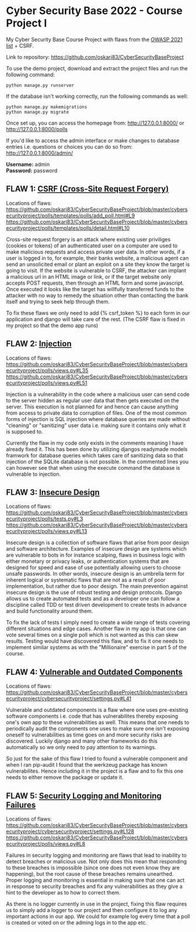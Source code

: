 # Cyber Security Base 2022 - Course Project I

My Cyber Security Base Course Project with flaws from the [OWASP 2021 list](https://owasp.org/www-project-top-ten/) + CSRF.

Link to repository: https://github.com/oskari83/CyberSecurityBaseProject

To use the demo project, download and extract the project files and run the following command:
```
python manage.py runserver
```
If the database isn't working correctly, run the following commands as well:
```
python manage.py makemigrations
python manage.py migrate
```

Once set up, you can access the homepage from: http://127.0.0.1:8000/ or http://127.0.0.1:8000/polls

If you'd like to access the admin interface or make changes to database entries i.e. questions or choices you can do so from:
http://127.0.0.1:8000/admin/
  
**Username:** admin  
**Password:** password

## FLAW 1: [CSRF (Cross-Site Request Forgery)](https://cybersecuritybase.mooc.fi/module-2.3/1-security)  

Locations of flaws:
https://github.com/oskari83/CyberSecurityBaseProject/blob/master/cybersecurityproject/polls/templates/polls/add_poll.html#L9
https://github.com/oskari83/CyberSecurityBaseProject/blob/master/cybersecurityproject/polls/templates/polls/detail.html#L10

Cross-site request forgery is an attack where existing user priviliges (cookies or tokens) of an authenticated user on a computer are used to make malicious requests and access private user data. In other words, if a user is logged in to, for example, their banks website, a malicious agent can send an unsolicited email or plant an exploit on a site they know the target is going to visit. If the website is vulnerable to CSRF, the attacker can implant a malicious url in an HTML image or link, or if the target website only accepts POST requests, then through an HTML form and some javascript. Once executed it looks like the target has willfully transferred funds to the attacker with no way to remedy the situation other than contacting the bank itself and trying to seek help through them.

To fix these flaws we only need to add {% csrf_token %} to each form in our application and django will take care of the rest. (The CSRF flaw is fixed in my project so that the demo app runs)

## FLAW 2: [Injection](https://owasp.org/Top10/A03_2021-Injection/)  

Locations of flaws:
https://github.com/oskari83/CyberSecurityBaseProject/blob/master/cybersecurityproject/polls/views.py#L35
https://github.com/oskari83/CyberSecurityBaseProject/blob/master/cybersecurityproject/polls/views.py#L51

Injection is a vulnerability in the code where a malicious user can send code to the server hidden as regular user data that then gets executed on the server. This execution is not planned for and hence can cause anything from access to private data to corruption of files. One of the most common forms of injection is SQL injection where database queries are made without "cleaning" or "sanitizing" user data i.e. making sure it contains only what it is supposed to. 

Currently the flaw in my code only exists in the comments meaning I have already fixed it. This has been done by utilizing djangos readymade models framwork for database queries which takes care of sanitizing data so that injection of the SQLite database is not possible. In the commented lines you can however see that when using the execute command the database is vulnerable to injection.

## FLAW 3: [Insecure Design](https://owasp.org/Top10/A04_2021-Insecure_Design/)  

Locations of flaws:
https://github.com/oskari83/CyberSecurityBaseProject/blob/master/cybersecurityproject/polls/tests.py#L3
https://github.com/oskari83/CyberSecurityBaseProject/blob/master/cybersecurityproject/polls/views.py#L13

Insecure design is a collection of software flaws that arise from poor design and software architecture. Examples of insecure design are systems which are vulnerable to bots in for instance scalping, flaws in business logic with either monetary or privacy leaks, or authentication systems that are designed for speed and ease of use potentially allowing users to choose unsafe passwords. In other words, insecure design is an umbrella term for inherent logical or systematic flaws that are not as a result of poor implementation, but rather due to poor design. The main prevention against insecure design is the use of robust testing and design protocols. Django allows us to create automated tests and as a developer one can follow a discipline called TDD or test driven development to create tests in advance and build functionality around them. 

To fix the lack of tests I simply need to create a wide range of tests covering different situations and edge cases. Another flaw in my app is that one can vote several times on a single poll which is not wanted as this can skew results. Testing would have discovered this flaw, and to fix it one needs to implement similar systems as with the "Millionaire" exercise in part 5 of the course.

## FLAW 4: [Vulnerable and Outdated Components](https://owasp.org/Top10/A06_2021-Vulnerable_and_Outdated_Components/)  

Locations of flaws:
https://github.com/oskari83/CyberSecurityBaseProject/blob/master/cybersecurityproject/cybersecurityproject/settings.py#L41

Vulnerable and outdated components is a flaw where one uses pre-existing software components i.e. code that has vulnerabilites thereby exposing one's own app to these vulnerabilities as well. This means that one needs to periodically audit the components one uses to make sure one isn't exposing oneself to vulnerabilities as time goes on and more security risks are discovered. Luckily django and many other frameworks do this automatically so we only need to pay attention to its warnings.

So just for the sake of this flaw I tried to found a vulnerable component and when I ran pip-audit I found that the werkzeug package has known vulnerabilites. Hence including it in the project is a flaw and to fix this one needs to either remove the package or update it.


## FLAW 5: [Security Logging and Monitoring Failures](https://owasp.org/Top10/A09_2021-Security_Logging_and_Monitoring_Failures/)  

Locations of flaws:
https://github.com/oskari83/CyberSecurityBaseProject/blob/master/cybersecurityproject/cybersecurityproject/settings.py#L128
https://github.com/oskari83/CyberSecurityBaseProject/blob/master/cybersecurityproject/polls/views.py#L8

Failures in security logging and monitoring are flaws that lead to inability to detect breaches or malicious use. Not only does this mean that responding to these breaches is impossible (since one does not even know they are happening), but the root cause of these breaches remains unearthed. Proper logging and monitoring is essential in making sure that one can act in response to security breaches and fix any vulnerabilities as they give a hint to the developer as to how to correct them.

As there is no logger currently in use in the project, fixing this flaw requires us to simply add a logger to our project and then configure it to log any important actions in our app. We could for example log every time that a poll is created or voted on or the adming logs in to the app etc. 